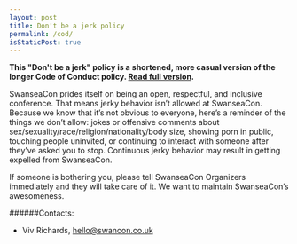 ```yaml
---
layout: post
title: Don't be a jerk policy
permalink: /cod/
isStaticPost: true
---
```


__This "Don't be a jerk" policy is a shortened, more casual version of the longer Code of Conduct policy. [Read full version](http://meta.wikimedia.org/wiki/Don%27t_be_a_dick).__


SwanseaCon prides itself on being an open, respectful, and inclusive conference. That means jerky behavior isn’t allowed at SwanseaCon. Because we know that it’s not obvious to everyone, here’s a reminder of the things we don’t allow: jokes or offensive comments about sex/sexuality/race/religion/nationality/body size, showing porn in public, touching people uninvited, or continuing to interact with someone after they’ve asked you to stop. Continuous jerky behavior may result in getting expelled from SwanseaCon.

If someone is bothering you, please tell SwanseaCon Organizers immediately and they will take care of it. We want to maintain SwanseaCon’s awesomeness.


######Contacts:

- Viv Richards, [hello@swancon.co.uk](mailto:hello@swancon.co.uk)

<img class="img-responsive feature-image" src="{{ site.baseurl }}/img/posts/cod.jpg" style="display:none">